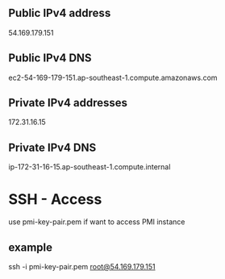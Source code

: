 ## Public IPv4 address
 54.169.179.151

## Public IPv4 DNS
 ec2-54-169-179-151.ap-southeast-1.compute.amazonaws.com

## Private IPv4 addresses
 172.31.16.15

## Private IPv4 DNS
 ip-172-31-16-15.ap-southeast-1.compute.internal


# SSH - Access
use pmi-key-pair.pem if want to access PMI instance

## example
ssh -i pmi-key-pair.pem root@54.169.179.151